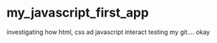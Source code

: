 # my_javascript_first_app
investigating how html, css ad javascript interact
testing my git.... okay 
